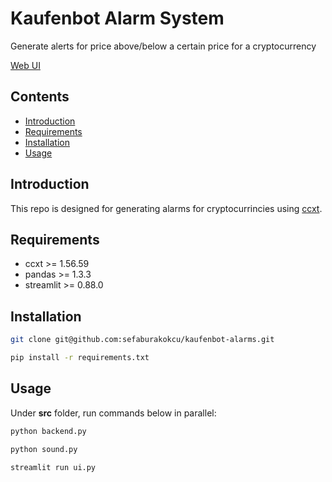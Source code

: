 # Kaufenbot Alarm System

  Generate alerts for price above/below a certain price for a cryptocurrency
  
[Web UI](/inputs/images/ui_ss.png)
 
## Contents

- [Introduction](#introduction)
- [Requirements](#requirements)
- [Installation](#installation)
- [Usage](#usage)

## Introduction

  This repo is designed for generating alarms for cryptocurrincies using [ccxt](https://github.com/ccxt/ccxt).
  
## Requirements

* ccxt >= 1.56.59
* pandas >= 1.3.3
* streamlit >= 0.88.0

## Installation

```bash
git clone git@github.com:sefaburakokcu/kaufenbot-alarms.git
```
```bash
pip install -r requirements.txt
```

## Usage

Under __src__ folder, run commands below in parallel:

```bash
python backend.py
```
```bash
python sound.py
```
```bash
streamlit run ui.py
```

